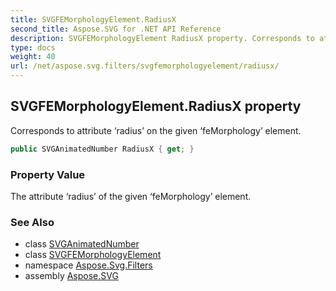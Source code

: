 ```yaml
---
title: SVGFEMorphologyElement.RadiusX
second_title: Aspose.SVG for .NET API Reference
description: SVGFEMorphologyElement RadiusX property. Corresponds to attribute radius on the given feMorphology element
type: docs
weight: 40
url: /net/aspose.svg.filters/svgfemorphologyelement/radiusx/
---
```

## SVGFEMorphologyElement.RadiusX property

Corresponds to attribute ‘radius’ on the given ‘feMorphology’ element.

```csharp
public SVGAnimatedNumber RadiusX { get; }
```

### Property Value

The attribute ‘radius’ of the given ‘feMorphology’ element.

### See Also

* class [SVGAnimatedNumber](../../../aspose.svg.datatypes/svganimatednumber/)
* class [SVGFEMorphologyElement](../)
* namespace [Aspose.Svg.Filters](../../../aspose.svg.filters/)
* assembly [Aspose.SVG](../../../)
